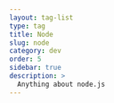```yaml
---
layout: tag-list
type: tag
title: Node
slug: node
category: dev
order: 5
sidebar: true
description: >
  Anything about node.js
---
```

